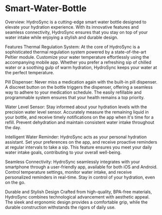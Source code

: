# Smart-Water-Bottle

Overview:
HydroSync is a cutting-edge smart water bottle designed to elevate your hydration experience. With its innovative features and seamless connectivity, HydroSync ensures that you stay on top of your water intake while enjoying a stylish and durable design.

Features Thermal Regulation System:
At the core of HydroSync is a sophisticated thermal regulation system powered by a state-of-the-art Peltier module. Customize your water temperature effortlessly using the accompanying mobile app. Whether you prefer a refreshing sip of chilled water or a soothing gulp of warm hydration, HydroSync keeps your water at the perfect temperature.

Pill Dispenser:
Never miss a medication again with the built-in pill dispenser. A discreet button on the bottle triggers the dispenser, offering a seamless way to adhere to your medication schedule. The easily refillable and programmable system ensures that your health remains a top priority.

Water Level Sensor:
Stay informed about your hydration levels with the precision water level sensor. Accurately measure the remaining liquid in your bottle, and receive timely notifications on the app when it's time for a refill. Prevent dehydration and maintain consistent water intake throughout the day.

Intelligent Water Reminder:
HydroSync acts as your personal hydration assistant. Set your preferences on the app, and receive proactive reminders at regular intervals to take a sip. This feature ensures you meet your daily water intake goals, contributing to your overall well-being.

Seamless Connectivity:
HydroSync seamlessly integrates with your smartphone through a user-friendly app, available for both iOS and Android. Control temperature settings, monitor water intake, and receive personalized reminders in real-time. Stay in control of your hydration, even on the go.

Durable and Stylish Design Crafted from high-quality, BPA-free materials, HydroSync combines technological advancement with aesthetic appeal. The sleek and ergonomic design provides a comfortable grip, while the durable construction withstands the rigors of daily use.
